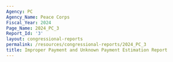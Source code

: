 ```yaml
---
Agency: PC
Agency_Name: Peace Corps
Fiscal_Year: 2024
Page_Name: 2024_PC_3
Report_Id: '3'
layout: congressional-reports
permalink: /resources/congressional-reports/2024_PC_3
title: Improper Payment and Unknown Payment Estimation Report
---
```

